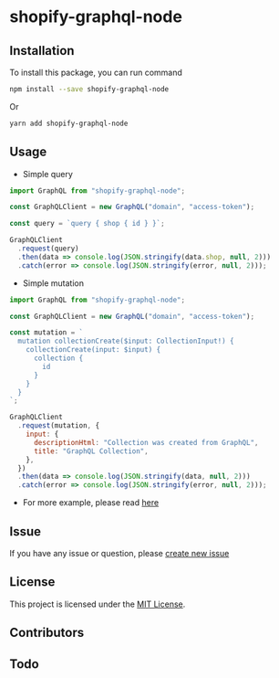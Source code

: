 # shopify-graphql-node

> 

## Installation

To install this package, you can run command

```bash
npm install --save shopify-graphql-node
```

Or 

```bash
yarn add shopify-graphql-node
```

## Usage

* Simple query

```javascript
import GraphQL from "shopify-graphql-node";

const GraphQLClient = new GraphQL("domain", "access-token");

const query = `query { shop { id } }`;

GraphQLClient
  .request(query)
  .then(data => console.log(JSON.stringify(data.shop, null, 2)))
  .catch(error => console.log(JSON.stringify(error, null, 2)));

```

* Simple mutation

```javascript
import GraphQL from "shopify-graphql-node";

const GraphQLClient = new GraphQL("domain", "access-token");

const mutation = `
  mutation collectionCreate($input: CollectionInput!) {
    collectionCreate(input: $input) {
      collection {
        id
      }
    }
  }
`;

GraphQLClient
  .request(mutation, {
    input: {
      descriptionHtml: "Collection was created from GraphQL",
      title: "GraphQL Collection",
    },
  })
  .then(data => console.log(JSON.stringify(data, null, 2)))
  .catch(error => console.log(JSON.stringify(error, null, 2)));

```

* For more example, please read [here](examples)

## Issue

If you have any issue or question, please [create new issue](https://github.com/baorv/shopify-graphql-node/issues/new)

## License

This project is licensed under the [MIT License](LICENSE).

## Contributors

## Todo